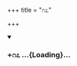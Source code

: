 +++
title = "೧೭"

+++

<div class="js_include" includetitle="true" newlevelforh1="3" unfilled url="/mahAbhAratam/kAvyam/bhAShAntaram/kn/kumAra-vyAsa-bhArata/vishvAsa-prastuti/06_bhIShma/17/_index.md">
<details open><summary><h3>+೧೭ ...{Loading}...</h3></summary>
</details>
</div>